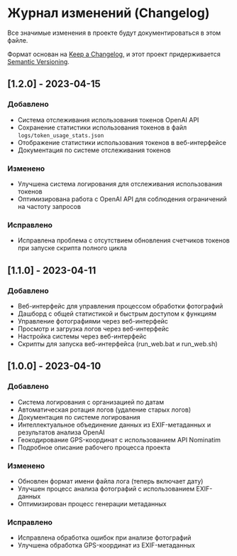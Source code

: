 # Журнал изменений (Changelog)

Все значимые изменения в проекте будут документироваться в этом файле.

Формат основан на [Keep a Changelog](https://keepachangelog.com/ru/1.0.0/),
и этот проект придерживается [Semantic Versioning](https://semver.org/spec/v2.0.0.html).

## [1.2.0] - 2023-04-15

### Добавлено
- Система отслеживания использования токенов OpenAI API
- Сохранение статистики использования токенов в файл `logs/token_usage_stats.json`
- Отображение статистики использования токенов в веб-интерфейсе
- Документация по системе отслеживания токенов

### Изменено
- Улучшена система логирования для отслеживания использования токенов
- Оптимизирована работа с OpenAI API для соблюдения ограничений на частоту запросов

### Исправлено
- Исправлена проблема с отсутствием обновления счетчиков токенов при запуске скрипта полного цикла

## [1.1.0] - 2023-04-11

### Добавлено
- Веб-интерфейс для управления процессом обработки фотографий
- Дашборд с общей статистикой и быстрым доступом к функциям
- Управление фотографиями через веб-интерфейс
- Просмотр и загрузка логов через веб-интерфейс
- Настройка системы через веб-интерфейс
- Скрипты для запуска веб-интерфейса (run_web.bat и run_web.sh)

## [1.0.0] - 2023-04-10

### Добавлено
- Система логирования с организацией по датам
- Автоматическая ротация логов (удаление старых логов)
- Документация по системе логирования
- Интеллектуальное объединение данных из EXIF-метаданных и результатов анализа OpenAI
- Геокодирование GPS-координат с использованием API Nominatim
- Подробное описание рабочего процесса проекта

### Изменено
- Обновлен формат имени файла лога (теперь включает дату)
- Улучшен процесс анализа фотографий с использованием EXIF-данных
- Оптимизирован процесс генерации метаданных

### Исправлено
- Исправлена обработка ошибок при анализе фотографий
- Улучшена обработка GPS-координат из EXIF-метаданных
